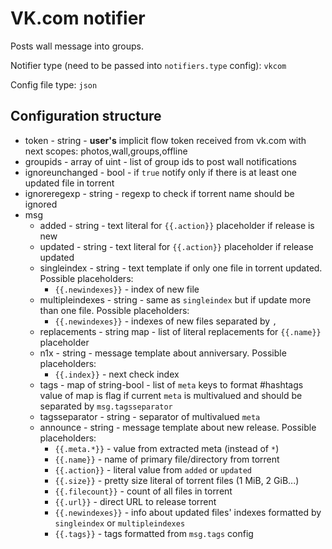 # VK.com notifier
Posts wall message into groups.

Notifier type (need to be passed into `notifiers.type` config): `vkcom`

Config file type: `json`

## Configuration structure
- token - string - **user's** implicit flow token received from vk.com with next scopes: photos,wall,groups,offline 
- groupids - array of uint - list of group ids to post wall notifications
- ignoreunchanged - bool - if `true` notify only if there is at least one updated file in torrent
- ignoreregexp - string - regexp to check if torrent name should be ignored
- msg
    - added - string - text literal for `{{.action}}` placeholder if release is new
    - updated - string - text literal for `{{.action}}` placeholder if release updated
    - singleindex - string - text template if only one file in torrent updated. Possible placeholders:
        - `{{.newindexes}}` - index of new file
    - multipleindexes - string - same as `singleindex` but if update more than one file. Possible placeholders:
        - `{{.newindexes}}` - indexes of new files separated by `, ` 
    - replacements - string map - list of literal replacements for `{{.name}}` placeholder
    - n1x - string - message template about anniversary. Possible placeholders:
        - `{{.index}}` - next check index
    - tags - map of string-bool - list of `meta` keys to format #hashtags value of map is flag if current `meta` is multivalued and should be separated by `msg.tagsseparator`
    - tagsseparator - string - separator of multivalued `meta`
    - announce - string - message template about new release. Possible placeholders:
        - `{{.meta.*}}` - value from extracted meta (instead of `*`)
        - `{{.name}}` - name of primary file/directory from torrent
        - `{{.action}}` - literal value from `added` or `updated`
        - `{{.size}}` - pretty size literal of torrent files (1 MiB, 2 GiB...)
        - `{{.filecount}}` - count of all files in torrent
        - `{{.url}}` - direct URL to release torrent
        - `{{.newindexes}}` - info about updated files' indexes formatted by `singleindex` or `multipleindexes`
        - `{{.tags}}` - tags formatted from `msg.tags` config 